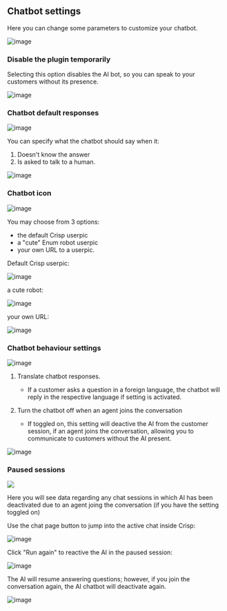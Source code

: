 ## Chatbot settings

Here you can change some parameters to customize your chatbot.


![image](https://github.com/StubbornDeer/enum-docs-nextra/assets/91156314/909bb66c-fd91-4057-a7b5-2da364ec5757)


### Disable the plugin temporarily

Selecting this option disables the AI bot, so you can speak to your customers without its presence.

![image](https://github.com/StubbornDeer/enum-docs-nextra/assets/91156314/e482bbf2-ef82-46bf-93b3-144e96e5127c)




  ### Chatbot default responses

![image](https://github.com/StubbornDeer/enum-docs-nextra/assets/91156314/3b6f590a-e17c-499d-830d-e604fb7e1c6d)


  
You can specify what the chatbot should say when it:

1. Doesn't know the answer
2. Is asked to talk to a human.

![image](https://github.com/StubbornDeer/enum-docs-nextra/assets/91156314/c1b67450-d12f-4a9b-bcd2-4d34f6be4083)




### Chatbot icon

![image](https://github.com/StubbornDeer/enum-docs-nextra/assets/91156314/a1401d5d-9943-48f5-ab64-e7d62623d04c)


  You may choose from 3 options:
  
  - the default Crisp userpic
  - a "cute" Enum robot userpic
  - your own URL to a userpic.
  
  Default Crisp userpic:
  
![image](https://github.com/StubbornDeer/enum-docs-nextra/assets/91156314/5a903c4f-f974-45e6-96fd-aed450d30ac5)



  
  a cute robot:
  
![image](https://github.com/StubbornDeer/enum-docs-nextra/assets/91156314/8f669673-8ed4-4646-b89a-7281b4362766)



  
  your own URL:
  
![image](https://github.com/StubbornDeer/enum-docs-nextra/assets/91156314/e57db858-3b7d-44be-8a5d-91a24645ffbf)





### Chatbot behaviour settings

![image](https://github.com/StubbornDeer/enum-docs-nextra/assets/91156314/e5ec658d-d2da-49b0-86fa-260e8d6b9e86)


1. Translate chatbot responses.
   - If a customer asks a question in a foreign language, the chatbot will reply in the respective language if setting is activated.
   
3. Turn the chatbot off when an agent joins the conversation
   - If toggled on, this setting will deactive the AI from the customer session, if an agent joins the conversation, allowing you to communicate to customers without the AI present.

![image](https://github.com/StubbornDeer/enum-docs-nextra/assets/91156314/3b09a0b8-3999-4fcb-822f-6d768753bc06)


  
### Paused sessions

![](https://github.com/StubbornDeer/enum-docs-nextra/assets/91156314/6e0b35a3-6119-42b1-a7fd-6a32608238c8)

Here you will see data regarding any chat sessions in which AI has been deactivated due to an agent joing the conversation (if you have the setting toggled on)



Use the chat page button to jump into the active chat inside Crisp:

![image](https://github.com/StubbornDeer/enum-docs-nextra/assets/91156314/931a5c90-bdd4-4dab-b540-805dc8fc1e33)



Click "Run again" to reactive the AI in the paused session:

![image](https://github.com/StubbornDeer/enum-docs-nextra/assets/91156314/b6ab0205-79c9-45e3-a437-6dbd1b3f2380)


The AI will resume answering questions; however, if you join the conversation again, the AI chatbot will deactivate again.

![image](https://github.com/StubbornDeer/enum-docs-nextra/assets/91156314/0eb4d116-c527-46bd-9fc8-c41d4b97f72e)

